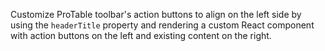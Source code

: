 Customize ProTable toolbar's action buttons to align on the left side by using the `headerTitle` property and rendering a custom React component with action buttons on the left and existing content on the right.
